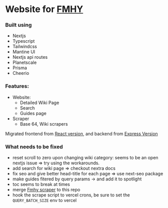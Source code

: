 # Website for [FMHY](https://www.reddit.com/r/FREEMEDIAHECKYEAH/)

### Built using

- Nextjs
- Typescript
- Tailwindcss
- Mantine UI
- Nextjs api routes
- Planetscale
- Prisma
- Cheerio

### Features:

- Website:
  - Detailed Wiki Page
  - Search
  - Guides page
- Scraper
  - Base 64, Wiki scrapers

Migrated frontend from [React version](https://github.com/zeus-12/fmhy-ui), and backend from [Express Version](https://github.com/zeus-12/fmhy-server)

### What needs to be fixed

- reset scroll to zero upon changing wiki category: seems to be an open nextjs issue => try using the workarounds.
- add search for wiki page => checkout nextra docs
- fix seo and give better head-title for each page => use next-seo package
- make guides fitered by query params -> and add it to spotlight
- toc seems to break at times
- merge [Fmhy scraper](https://github.com/zeus-12/fmhy-scraper) to this repo
- hook the scrape script to vercel crons, be sure to set the `QUERY_BATCH_SIZE` env to vercel
